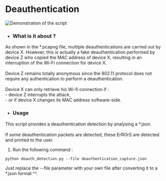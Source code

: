# Deauthentication

![Demonstration of the script](https://user-images.githubusercontent.com/64968597/142769016-4318cf68-400f-47e0-acb2-cfa2ccb6a31f.png)

* ### What is it about ?
As shown in the *.pcapng file, multiple deauthentications are carried out by device X. However, this is actually a fake deauthentication performed by device Z who copied the MAC address of device X, resulting in an interruption of the Wi-Fi connection for device X.
<br>
<br> Device Z remains totally anonymous since the 802.11 protocol does not require any authentication to perform a deauthentication.
<br>
<br> Device X can only retrieve his Wi-fi connection if :
<br> - device Z interrupts the attack,
<br> - or if device X changes its MAC address software-side.

* ### Usage
This script provides a deauthentication detection by analysing a *.json.
<br>
<br> If some deauthentication packets are detected, these ErROrS are detected and printed to the user.

1. Run the following command :  
```
python deauth_detection.py --file deauthentication_capture.json
```
Just replace the --file parameter with your own file after converting it to a *.json format ^^.